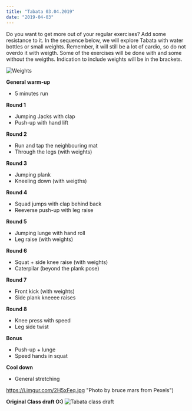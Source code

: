 ```yaml
---
title: "Tabata 03.04.2019"
date: "2019-04-03"
---
```


Do you want to get more out of your regular exercises? Add some resistance to it. In the sequence below, we will explore Tabata with water bottles or small weights. Remember, it will still be a lot of cardio, so do not overdo it with weigth. Some of the exercises will be done with and some without the weigths. Indication to include weights will be in the brackets.

![Weights](https://i.imgur.com/LFqwTvG.jpg "Photo by bruce mars from Pexels")

**General warm-up**
- 5 minutes run

**Round 1**
- Jumping Jacks with clap
- Push-up with hand lift

**Round 2**
- Run and tap the neighbouring mat
- Through the legs (with weights)

**Round 3**
- Jumping plank
- Kneeling down (with weigths)

**Round 4**
- Squad jumps with clap behind back
- Reeverse push-up with leg raise

**Round 5**
- Jumping lunge with hand roll
- Leg raise (with weights)

**Round 6**
- Squat + side knee raise (with weights)
- Caterpilar (beyond the plank pose)

**Round 7**
- Front kick (with weights)
- Side plank kneeee raises

**Round 8**
- Knee press with speed
- Leg side twist

**Bonus**
- Push-up + lunge
- Speed hands in squat

**Cool down**
- General stretching


https://i.imgur.com/2H5xFeq.jpg "Photo by bruce mars from Pexels")

**Original Class draft O:)**
![Tabata class draft](https://i.imgur.com/fP4w4DT.jpg "Hand-drawing by Addania")